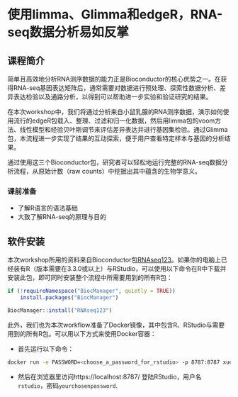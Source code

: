# 使用limma、Glimma和edgeR，RNA-seq数据分析易如反掌

## 课程简介

简单且高效地分析RNA测序数据的能力正是Bioconductor的核心优势之一。在获得RNA-seq基因表达矩阵后，通常需要对数据进行预处理、探索性数据分析、差异表达检验以及通路分析，以得到可以帮助进一步实验和验证研究的结果。

 在本次workshop中，我们将通过分析来自小鼠乳腺的RNA测序数据，演示如何使用流行的edgeR包载入、整理、过滤和归一化数据，然后用limma包的voom方法、线性模型和经验贝叶斯调节来评估差异表达并进行基因集检验。通过Glimma包，本流程进一步实现了结果的互动探索，便于用户查看特定样本与基因的分析结果。

通过使用这三个Bioconductor包，研究者可以轻松地运行完整的RNA-seq数据分析流程，从原始计数（raw counts）中挖掘出其中蕴含的生物学意义。

### 课前准备

* 了解R语言的语法基础
* 大致了解RNA-seq的原理与目的

## 软件安装

本次workshop所用的资料来自Bioconductor包[RNAseq123](https://bioconductor.org/packages/release/workflows/html/RNAseq123.html)。如果你的电脑上已经装有R（版本需要在3.3.0或以上）与RStudio，可以使用以下命令在R中下载并安装此包，即可同时安装整个流程中所需要用到的所有R包：

```R
if (!requireNamespace("BiocManager", quietly = TRUE))
    install.packages("BiocManager")

BiocManager::install("RNAseq123")
```

此外，我们也为本次workflow准备了Docker镜像，其中包含R、RStudio与需要用到的所有R包。可以用以下方式来使用Docker容器：

* 首先运行以下命令：

```sh
docker run -e PASSWORD=<choose_a_password_for_rstudio> -p 8787:8787 xueyidong/RNAseq123CN
```
* 然后在浏览器里访问https://localhost:8787/ 登陆RStudio，用户名 `rstudio`，密码`yourchosenpassword`. 